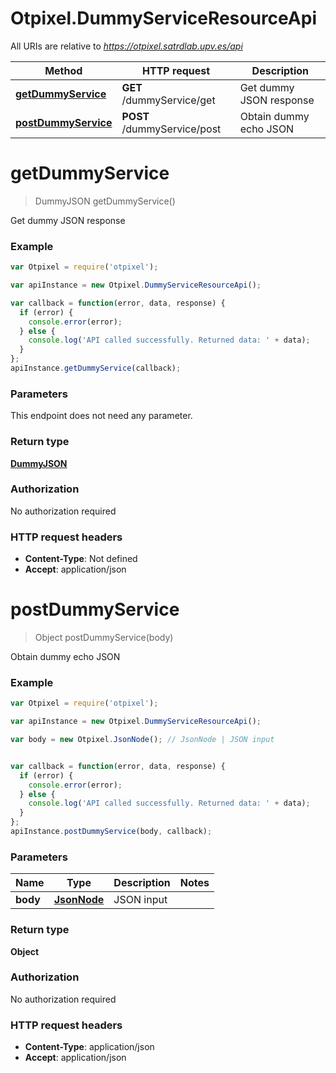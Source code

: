 # Otpixel.DummyServiceResourceApi

All URIs are relative to *https://otpixel.satrdlab.upv.es/api*

Method | HTTP request | Description
------------- | ------------- | -------------
[**getDummyService**](DummyServiceResourceApi.md#getDummyService) | **GET** /dummyService/get | Get dummy JSON response
[**postDummyService**](DummyServiceResourceApi.md#postDummyService) | **POST** /dummyService/post | Obtain dummy echo JSON


<a name="getDummyService"></a>
# **getDummyService**
> DummyJSON getDummyService()

Get dummy JSON response



### Example
```javascript
var Otpixel = require('otpixel');

var apiInstance = new Otpixel.DummyServiceResourceApi();

var callback = function(error, data, response) {
  if (error) {
    console.error(error);
  } else {
    console.log('API called successfully. Returned data: ' + data);
  }
};
apiInstance.getDummyService(callback);
```

### Parameters
This endpoint does not need any parameter.

### Return type

[**DummyJSON**](DummyJSON.md)

### Authorization

No authorization required

### HTTP request headers

 - **Content-Type**: Not defined
 - **Accept**: application/json

<a name="postDummyService"></a>
# **postDummyService**
> Object postDummyService(body)

Obtain dummy echo JSON



### Example
```javascript
var Otpixel = require('otpixel');

var apiInstance = new Otpixel.DummyServiceResourceApi();

var body = new Otpixel.JsonNode(); // JsonNode | JSON input


var callback = function(error, data, response) {
  if (error) {
    console.error(error);
  } else {
    console.log('API called successfully. Returned data: ' + data);
  }
};
apiInstance.postDummyService(body, callback);
```

### Parameters

Name | Type | Description  | Notes
------------- | ------------- | ------------- | -------------
 **body** | [**JsonNode**](JsonNode.md)| JSON input | 

### Return type

**Object**

### Authorization

No authorization required

### HTTP request headers

 - **Content-Type**: application/json
 - **Accept**: application/json

